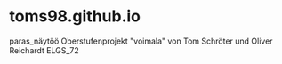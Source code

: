 # toms98.github.io
paras_näytöö
Oberstufenprojekt "voimala"
von Tom Schröter und Oliver Reichardt
ELGS_72

